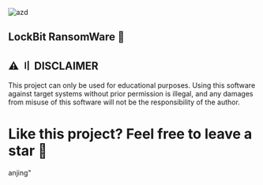 ![azd](https://i.imgur.com/Saf6Dvj.jpg)

## LockBit RansomWare 👑

## ⚠️ 〢 DISCLAIMER
This project can only be used for educational purposes. Using this software against target systems without prior permission is illegal, and any damages from misuse of this software will not be the responsibility of the author.

# Like this project? Feel free to leave a star 🌟
anjing"
